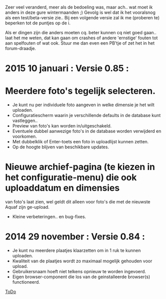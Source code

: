 Zeer veel veranderd, meer als de bedoeling was, maar ach..
wat moet ik anders in deze gure wintermaanden ;)
Gevolg is wel dat ik het vooralsnog als een test/beta-versie zie..
Bij een volgende versie zal ik me (proberen te) beperken tot de puntjes op de i.

Als er dingen zijn die anders moeten cq. beter kunnen cq niet goed gaan.. laat het me
weten, dat kan gaan om crashes of andere 'ernstige' fouten tot aan spelfouten of wat ook.
Stuur me dan even een PB'tje of zet het in het forum-draadje.

# 2015 10 januari : Versie 0.85 :
# Meerdere foto's tegelijk selecteren.
* Je kunt nu per individuele foto aangeven in welke dimensie je het wilt uploaden.
* Configuratiescherm waarin je verschillende defaults in de database kunt vastleggen..
* Preview van foto's kan worden in/uitgeschakeld.
* Eventuele dubbel aanwezige foto's in de database worden verwijderd en voorkomen.
* Met dubbelklik of Enter-toets een foto in uploadlijst kunnen zetten.
* Op de hoogte blijven van beschikbare updates.
# Nieuwe archief-pagina (te kiezen in het configuratie-menu) die ook uploaddatum en dimensies
van foto's laat zien, wel geldt dit alleen voor foto's die met de nieuwste Aquaf zijn ge-upload.
* Kleine verbeteringen.. en bug-fixes.


# 2014 29 november : Versie 0.84 :
* Je kunt nu meerdere plaatjes klaarzetten om in 1 ruk te kunnen uploaden.
* Kwaliteit van de plaatjes wordt zo maximaal mogelijk gehouden voor upload.
* Gebruikersnaam hoeft niet telkens opnieuw te worden ingevoerd.
* Eigen browser-component die los van de geinstalleerde browser(s) functioneerd.

[ToDo](TODO.md)